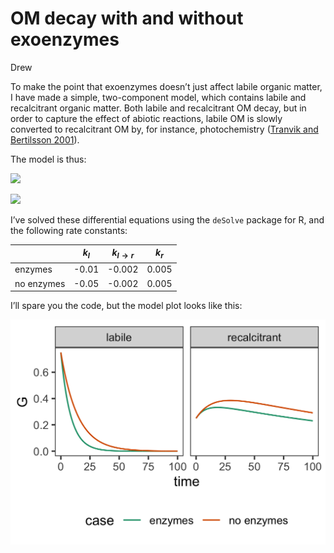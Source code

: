 OM decay with and without exoenzymes
================
Drew

To make the point that exoenzymes doesn’t just affect labile organic
matter, I have made a simple, two-component model, which contains labile
and recalcitrant organic matter. Both labile and recalcitrant OM decay,
but in order to capture the effect of abiotic reactions, labile OM is
slowly converted to recalcitrant OM by, for instance, photochemistry
([Tranvik and Bertilsson
2001](https://onlinelibrary.wiley.com/doi/full/10.1046/j.1461-0248.2001.00245.x?casa_token=bPAvbpSsrowAAAAA%3Alg4u2CUXHlJGM0zy17ufH7Q-dG32LKE_l8B7H7Ed1IudfPYP0P1_KofEs2QkbdOdJ1A6LFC72Mooe5RG)).

The model is thus:

![](https://latex.codecogs.com/svg.image?\frac%7BdG_l%7D%7Bdt%7D&space;=&space;k_l&space;G_l&space;-&space;k_%7Bl\rightarrow&space;r%7DG_l)

![](https://latex.codecogs.com/svg.image?\frac%7BdG_r%7D%7Bdt%7D&space;=&space;k_rG_r&space;+&space;k_%7Bl\rightarrow&space;r%7DG_l)

I’ve solved these differential equations using the `deSolve` package for
R, and the following rate constants:

|            | $k_l$ | $k_{l \rightarrow r}$ | $k_r$ |
|------------|-------|-----------------------|-------|
| enzymes    | -0.01 | -0.002                | 0.005 |
| no enzymes | -0.05 | -0.002                | 0.005 |

I’ll spare you the code, but the model plot looks like this:

![](multi_G_figure_files/figure-gfm/unnamed-chunk-4-1.png)
